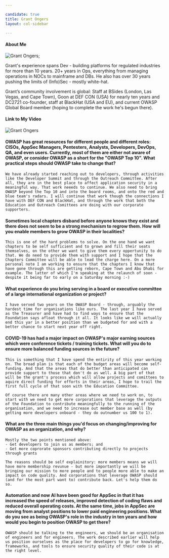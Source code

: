```yaml
---

candidate: true
title: Grant Ongers
layout: col-sidebar

---
```


#### About Me
![Grant Ongers](https://www.securedelivery.io/images/team/go.jpg);

Grant's experience spans Dev - building platforms for regulated industries for more than 10 years. 20+ years in Ops, everything from managing operations in NOCs to mainframe and DBs. He also has over 30 years pushing the limits of (Info)Sec - mostly white-hat.

Grant’s community involvement is global: Staff at BSides (London, Las Vegas, and Cape Town), Goon at DEF CON (USA) for nearly ten years and DC2721 co-founder, staff at BlackHat (USA and EU), and current OWASP Global Board member (hoping to complete the work he's begun there).

#### Link to My Video
![Grant Ongers](#)

#### OWASP has great resources for different people and different roles: CISOs, AppSec Managers, Pentesters, Analysts, Developers, DevOps, QA, and even users. Currently, most of them are either not aware of OWASP, or consider OWASP as a short for the "OWASP Top 10". What practical steps should OWASP take to change that?
```
We have already started reaching out to developers, through activities like the Developer Summit and through the Outreach Committee. After all, they are in the best place to affect application security in a meaningful way. That work neeeds to continue. We also need to bring OWASP beyond the Top 10 and into the board rooms, and onto the red and blue team's radars. I will continue that work though the connections I have with DEF CON and BlackHat, and through the work that both the Education and Outreach Comittees are doing with our corporate supporters.
```

#### Sometimes local chapters disband before anyone knows they exist and there does not seem to be a strong mechanism to regrow them. How will you enable members to grow OWASP in their localities?
```
This is one of the hard problems to solve. On the one hand we want chapters to be self sufficient and to grown and fill their seats themselves, on the other we want to give them every oppertunity to do that. We do need to provide them with support and I hope that the Chapters Committee will be able to lead the charge here. On a more personal note I am working to ensure that the chapters I know that have gone through this are getting reborn, Cape Town and Abu Dhabi for example. The latter of which I'm speaking at the relaunch of soon - despite it being far to early on a Saturday morning :-)
```

#### What experience do you bring serving in a board or executive committee of a large international organization or project?
```
I have served two years on the OWASP Board - through, arguably the hardest time for organisations like ours. The last year I have served as the Treasurer and have had to find ways to ensure that the Foundation says afloat through it all. It looks like we will actually end this yar in a better position than we budgeted for and with a better chance to start next year off right.
```

#### COVID-19 has had a major impact on OWASP's major earning sources which were conference tickets / training tickets. What will you do to ensure more balanced funding sources in the future?
```
This is something that I have spend the entirity of this year working on. The broad plan is that each of the budget areas will become self-funding. And that the areas that do better than anticipated can provide support to those that don't do as well. A big part of that will be the grant's process which will allow projects and comittees to aquire direct funding for efforts in their areas, I hope to trail the first full cycle of that soon with the Education Committee.

Of course there are many other areas where we need to work on, to start with we need to get more corporations that leverage the outputs of the Foundation to contribute meaningfully to the running of the organisation, and we need to increase out member base as well (by getting more developers onboard - they do outnumber us 100 to 1).
```

#### What are the three main things you'd focus on changing/improving for OWASP as an organization, and why?
```
Mostly the two points mentioned above:
- Get developers to join us as members; and
- Get more coprorate sponsors contributing directly to projects through grants

The reasons should be self explainitory: more members means we will have more membership revunue - but more importantly we will be bringing our mission to more people and to people more able to make an impact on code quality. And corporations that leverage OWASP should (and for the most part want to) contribute back. Let's help them do so.
```

#### Automation and now AI have been good for AppSec in that it has increased the speed of releases, improved detection of coding flaws and reduced overall operating costs. At the same time, jobs in AppSec are moving from analyst positions to lower paid engineering positions. What do you see as being OWASP's role in the industry in ten years and how would you begin to position OWASP to get there?
```
OWASP should be talking to the engineers, we should be an organisation of engineers and for engineers. The work described earlier will help us position ourselves as the place for developers to go for knowledge, frameworks, and tools to ensure security quality of their code is at the right level.
```
